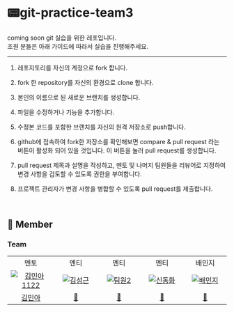 # 📟git-practice-team3

coming soon git 실습을 위한 레포입니다.<br>
조원 분들은 아래 가이드에 따라서 실습을 진행해주세요.

---

1. 레포지토리를 자신의 계정으로 fork 합니다.
2. fork 한 repository를 자신의 환경으로 clone 합니다.
3. 본인의 이름으로 된 새로운 브랜치를 생성합니다.

4. 파일을 수정하거나 기능을 추가합니다.
5. 수정본 코드를 포함한 브랜치를 자신의 원격 저장소로 push합니다.
6. github에 접속하여 fork한 저장소를 확인해보면 compare & pull request 라는 버튼이 활성화 되어 있을 것입니다. 이 버튼을 눌러 pull request를 생성합니다.
7. pull request 제목과 설명을 작성하고, 멘토 및 나머지 팀원들을 리뷰어로 지정하여 변경 사항을 검토할 수 있도록 권한을 부여합니다.
8. 프로젝트 관리자가 변경 사항을 병합할 수 있도록 pull request를 제출합니다.

<br>

## 🦕 Member

### Team

<table>
<tr>
<td align="center"> 멘토 </td>
<td align="center"> 멘티</td>
<td align="center"> 멘티</td>
<td align="center"> 멘티</td>
<td align="center"> 배민지</td>

</tr>
  <tr>
    <td align="center" width="120px">
     <a href="https://github.com/Ogu1208" target="_blank">
        <img src="https://github.com/Ogu1208.png" alt="김민아1122" />
      </a>
    </td>
     <td align="center" width="120px">
      <a href="https://github.com" target="_blank">
        <img src="https://cdn.icon-icons.com/icons2/1379/PNG/512/folderblackgithub_93133.png" alt="김성근" />
      </a>
    </td>
    <td align="center" width="120px">
      <a href="https://github.com" target="_blank">
        <img src="https://cdn.icon-icons.com/icons2/1379/PNG/512/folderblackgithub_93133.png" alt="팀원2" />
      </a>
    </td>
    <td align="center" width="120px">
      <a href="https://github.com" target="_blank">
        <img src="https://cdn.icon-icons.com/icons2/1379/PNG/512/folderblackgithub_93133.png" alt="신동화" />
      </a>
    </td>
     <td align="center" width="120px">
      <a href="https://github.com/pigi0420" target="_blank">
        <img src="https://github.com/pigi0420.png" alt="배민지" />
      </a>
    </td>

  </tr>
  <tr>
    <td align="center">
      <a href="https://github.com/Ogu1208" target="_blank">
       김민아
      </a>
    </td>
     <td align="center">
      <a href="https://github.com" target="_blank">
      🦕
      </a>
    </td> 
     <td align="center">
      <a href="https://github.com" target="_blank">
      🦕
      </a>
       <td align="center">
      <a href="https://github.com" target="_blank">
        🦕
      </a>
    </td>
     <td align="center">
      <a href="https://github.com/pigi0420" target="_blank">
       🦕
      </a>
    </td>
  </tr>
</table>

